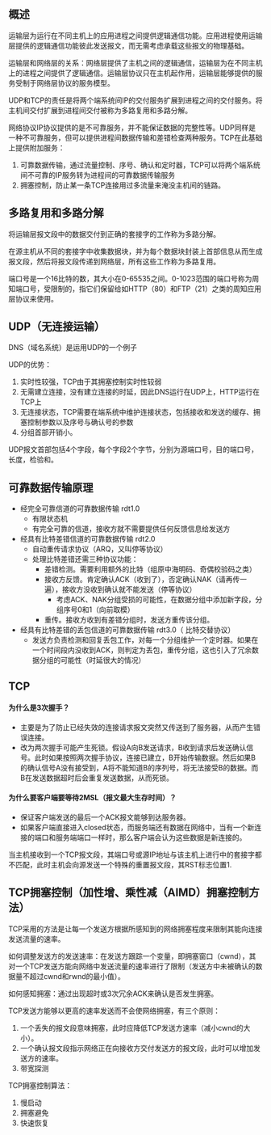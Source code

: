 ## 概述
运输层为运行在不同主机上的应用进程之间提供逻辑通信功能。应用进程使用运输层提供的逻辑通信功能彼此发送报文，而无需考虑承载这些报文的物理基础。

运输层和网络层的关系：网络层提供了主机之间的逻辑通信，运输层为在不同主机上的进程之间提供了逻辑通信。运输层协议只在主机起作用，运输层能够提供的服务受制于网络层协议的服务模型。

UDP和TCP的责任是将两个端系统间IP的交付服务扩展到进程之间的交付服务。将主机间交付扩展到进程间交付被称为多路复用和多路分解。

网络协议IP协议提供的是不可靠服务，并不能保证数据的完整性等。UDP同样是一种不可靠服务，但可以提供进程间数据传输和差错检查两种服务。TCP在此基础上提供附加服务：
1. 可靠数据传输，通过流量控制、序号、确认和定时器，TCP可以将两个端系统间不可靠的IP服务转为进程间的可靠数据传输服务
2. 拥塞控制，防止某一条TCP连接用过多流量来淹没主机间的链路。

## 多路复用和多路分解
将运输层报文段中的数据交付到正确的套接字的工作称为多路分解。

在源主机从不同的套接字中收集数据块，并为每个数据块封装上首部信息从而生成报文段，然后将报文段传递到网络层，所有这些工作称为多路复用。

端口号是一个16比特的数，其大小在0-65535之间。0-1023范围的端口号称为周知端口号，受限制的，指它们保留给如HTTP（80）和FTP（21）之类的周知应用层协议来使用。

## UDP（无连接运输）
DNS（域名系统）是运用UDP的一个例子

UDP的优势：
1. 实时性较强，TCP由于其拥塞控制实时性较弱
2. 无需建立连接，没有建立连接的时延，因此DNS运行在UDP上，HTTP运行在TCP上
3. 无连接状态，TCP需要在端系统中维护连接状态，包括接收和发送的缓存、拥塞控制参数以及序号与确认号的参数
4. 分组首部开销小。

UDP报文首部包括4个字段，每个字段2个字节，分别为源端口号，目的端口号，长度，检验和。

## 可靠数据传输原理
- 经完全可靠信道的可靠数据传输 rdt1.0 
    - 有限状态机
    - 有完全可靠的信道，接收方就不需要提供任何反馈信息给发送方
- 经具有比特差错信道的可靠数据传输 rdt2.0 
    - 自动重传请求协议（ARQ，又叫停等协议）
    - 处理比特差错还需三种协议功能： 
        - 差错检测。需要利用额外的比特（组原中海明码、奇偶校验码之类）
        - 接收方反馈。肯定确认ACK（收到了），否定确认NAK（请再传一遍），接收方没收到确认就不能发送（停等协议） 
            -  考虑ACK、NAK分组受损的可能性，在数据分组中添加新字段，分组序号0和1（向前取模）
        - 重传。接收方收到有差错分组时，发送方重传该分组。
- 经具有比特差错的丢包信道的可靠数据传输 rdt3.0（ 比特交替协议） 
    - 发送方负责检测和回复丢包工作，对每一个分组维护一个定时器。如果在一个时间段内没收到ACK，则判定为丢包，重传分组，这也引入了冗余数据分组的可能性（时延很大的情况）

##  TCP
#### 为什么是3次握手？
- 主要是为了防止已经失效的连接请求报文突然又传送到了服务器，从而产生错误连接。
- 改为两次握手可能产生死锁。假设A向B发送请求，B收到请求后发送确认信号。此时如果按照两次握手协议，连接已建立，B开始传输数据。然后如果B的确认信号A没有接受到，A将不能知道B的序列号，将无法接受B的数据。而B在发送数据超时后会重复发送数据，从而死锁。
#### 为什么要客户端要等待2MSL（报文最大生存时间）？

- 保证客户端发送的最后一个ACK报文能够到达服务器。
- 如果客户端直接进入closed状态，而服务端还有数据在网络中，当有一个新连接的端口和服务端端口一样时，那么客户端会认为这些数据是新连接的。

当主机接收到一个TCP报文段，其端口号或源IP地址与该主机上进行中的套接字都不匹配，此时主机会向源发送一个特殊的重置报文段，其RST标志位置1.

## TCP拥塞控制（加性增、乘性减（AIMD）拥塞控制方法）

TCP采用的方法是让每一个发送方根据所感知到的网络拥塞程度来限制其能向连接发送流量的速率。

如何调整发送方的发送速率：在发送方跟踪一个变量，即拥塞窗口（cwnd），其对一个TCP发送方能向网络中发送流量的速率进行了限制（发送方中未被确认的数据量不超过cwnd和rwnd的最小值）。

如何感知拥塞：通过出现超时或3次冗余ACK来确认是否发生拥塞。

TCP发送方能够以更高的速率发送而不会使网络拥塞，有三个原则：
1. 一个丢失的报文段意味拥塞，此时应降低TCP发送方速率（减小cwnd的大小）。
2. 一个确认报文段指示网络正在向接收方交付发送方的报文段，此时可以增加发送方的速率。
3. 带宽探测

TCP拥塞控制算法：
1. 慢启动
2. 拥塞避免
3. 快速恢复



